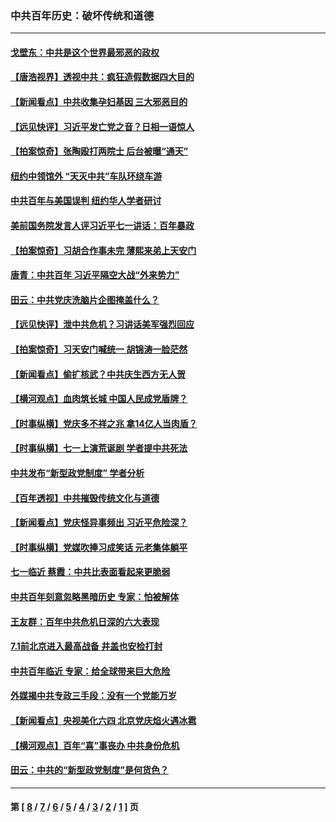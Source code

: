 ### 中共百年历史：破坏传统和道德
---
#### [戈壁东：中共是这个世界最邪恶的政权](../../pages/nf1176114/n13085641.md?08010430) 
#### [【唐浩视界】透视中共：疯狂造假数据四大目的](../../pages/nf1176114/n13080590.md?08010430) 
#### [【新闻看点】中共收集孕妇基因 三大邪恶目的](../../pages/nf1176114/n13077182.md?08010430) 
#### [【远见快评】习近平发亡党之音？日相一语惊人](../../pages/nf1176114/n13074809.md?08010430) 
#### [【拍案惊奇】张陶殴打两院士 后台被曝“通天”](../../pages/nf1176114/n13070496.md?08010430) 
#### [纽约中领馆外 “天灭中共”车队环绕车游](../../pages/nf1176114/n13070693.md?08010430) 
#### [中共百年与美国误判 纽约华人学者研讨](../../pages/nf1176114/n13067969.md?08010430) 
#### [美前国务院发言人评习近平七一讲话：百年暴政](../../pages/nf1176114/n13066986.md?08010430) 
#### [【拍案惊奇】习胡合作事未完 薄熙来弟上天安门](../../pages/nf1176114/n13065867.md?08010430) 
#### [唐青：中共百年 习近平隔空大战“外来势力”](../../pages/nf1176114/n13065976.md?08010430) 
#### [田云：中共党庆洗脑片企图掩盖什么？](../../pages/nf1176114/n13064395.md?08010430) 
#### [【远见快评】泄中共危机？习讲话美军强烈回应](../../pages/nf1176114/n13064269.md?08010430) 
#### [【拍案惊奇】习天安门喊统一 胡锦涛一脸茫然](../../pages/nf1176114/n13063233.md?08010430) 
#### [【新闻看点】偷扩核武？中共庆生西方无人贺](../../pages/nf1176114/n13061263.md?08010430) 
#### [【横河观点】血肉筑长城 中国人民成党盾牌？](../../pages/nf1176114/n13061779.md?08010430) 
#### [【时事纵横】党庆多不祥之兆 拿14亿人当肉盾？](../../pages/nf1176114/n13061709.md?08010430) 
#### [【时事纵横】七一上演荒诞剧 学者提中共死法](../../pages/nf1176114/n13058990.md?08010430) 
#### [中共发布“新型政党制度” 学者分析](../../pages/nf1176114/n13056354.md?08010430) 
#### [【百年透视】中共摧毁传统文化与道德](../../pages/nf1176114/n13057253.md?08010430) 
#### [【新闻看点】党庆怪异事频出 习近平危险深？](../../pages/nf1176114/n13056781.md?08010430) 
#### [【时事纵横】党媒吹捧习成笑话 元老集体躺平](../../pages/nf1176114/n13056792.md?08010430) 
#### [七一临近 蔡霞：中共比表面看起来更脆弱](../../pages/nf1176114/n13056418.md?08010430) 
#### [中共百年刻意忽略黑暗历史 专家：怕被解体](../../pages/nf1176114/n13056056.md?08010430) 
#### [王友群：百年中共危机日深的六大表现](../../pages/nf1176114/n13054263.md?08010430) 
#### [7.1前北京进入最高战备 井盖也安检打封](../../pages/nf1176114/n13053641.md?08010430) 
#### [中共百年临近 专家：给全球带来巨大危险](../../pages/nf1176114/n13053663.md?08010430) 
#### [外媒揭中共专政三手段：没有一个党能万岁](../../pages/nf1176114/n13049352.md?08010430) 
#### [【新闻看点】央视美化六四 北京党庆焰火遇冰雹](../../pages/nf1176114/n13048310.md?08010430) 
#### [【横河观点】百年“喜”事丧办 中共身份危机](../../pages/nf1176114/n13049869.md?08010430) 
#### [田云：中共的“新型政党制度”是何货色？](../../pages/nf1176114/n13049010.md?08010430) 

---
#### 第 [ [8](./8.md?08010430) / [7](./7.md?08010430) / [6](./6.md?08010430) / [5](./5.md?08010430) / [4](./4.md?08010430) / [3](./3.md?08010430) / [2](./2.md?08010430) / [1](./1.md?08010430) ] 页
